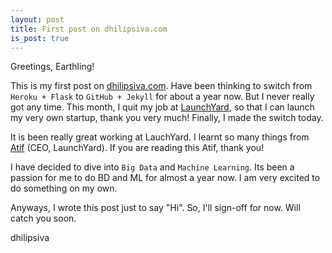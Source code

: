 ```yaml
---
layout: post
title: First post on dhilipsiva.com
is_post: true
---
```

Greetings, Earthling!

This is my first post on [dhilipsiva.com](http://dhilipsiva.com). Have been thinking to switch from `Heroku + Flask` to `GitHub + Jekyll` for about a year now. But I never really got any time. This month, I quit my job at [LaunchYard](http://launchyard.com), so that I can launch my very own startup, thank you very much! Finally, I made the switch today.

It is been really great working at LauchYard. I learnt so many things from [Atif](https://in.linkedin.com/in/atifh) (CEO, LaunchYard). If you are reading this Atif, thank you!

I have decided to dive into `Big Data` and `Machine Learning`. Its been a passion for me to do BD and ML for almost a year now. I am very excited to do something on my own.

Anyways, I wrote this post just to say "Hi". So, I'll sign-off for now. Will catch you soon.

dhilipsiva
